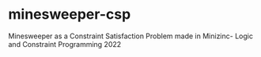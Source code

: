 # minesweeper-csp
Minesweeper as a Constraint Satisfaction Problem made in Minizinc- Logic and Constraint Programming 2022
